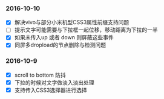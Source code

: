 ### 2016-10-10
- [x] 解决vivo与部分小米机型CSS3属性前缀支持问题
- [ ] 提示文字可能需要与下拉框一起位移，移动距离为下拉的一半
- [x] 如果未传入up 或者 down 则屏蔽这些事件
- [x] 同屏多dropload的节点删除与检测问题

### 2016-10-9
- [x] scroll to bottom 防抖
- [x] 下拉的时候对文字做淡入淡出处理
- [x] 支持传入CSS3选择器进行选择